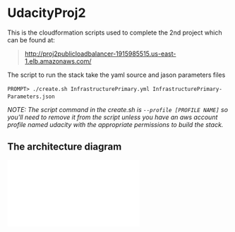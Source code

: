 # UdacityProj2
This is the cloudformation scripts used to complete the 2nd project which can be found at:

> http://proj2publicloadbalancer-1915985515.us-east-1.elb.amazonaws.com/

The script to run the stack take the yaml source and jason parameters files

`PROMPT> ./create.sh InfrastructurePrimary.yml InfrastructurePrimary-Parameters.json`

*NOTE: The script command in the create.sh is `--profile [PROFILE NAME]` so you'll need to remove it from the script unless you have an aws account profile named udacity with the appropriate permissions to build the stack.*

## The architecture diagram 

![architectue, Project 2 Architecture](./Architecture.pdf)


